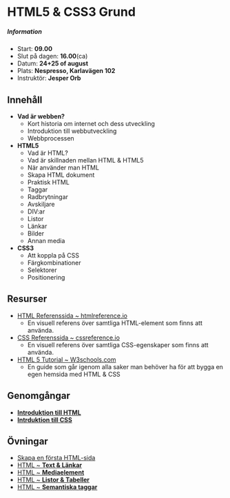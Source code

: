 # HTML5 & CSS3 Grund

##### Information
* Start: **09.00**
* Slut på dagen: **16.00**(ca)
* Datum: **24+25 of august**
* Plats: **Nespresso, Karlavägen 102**
* Instruktör: **Jesper Orb**


## Innehåll

* **Vad är webben?**
  * Kort historia om internet och dess utveckling
  * Introduktion till webbutveckling
  * Webbprocessen
* **HTML5**
  * Vad är HTML?
  * Vad är skillnaden mellan HTML & HTML5
  * När använder man HTML
  * Skapa HTML dokument
  * Praktisk HTML
  * Taggar
  * Radbrytningar
  * Avskiljare
  * DIV:ar
  * Listor
  * Länkar
  * Bilder
  * Annan media
* **CSS3**
  * Att koppla på CSS
  * Färgkombinationer
  * Selektorer
  * Positionering

## Resurser

* [HTML Referenssida ~ htmlreference.io](http://htmlreference.io/)
  * En visuell referens över samtliga HTML-element som finns att använda.  
* [CSS Referenssida ~ cssreference.io](http://cssreference.io/)
  * En visuell referens över samtliga CSS-egenskaper som finns att använda.
* [HTML 5 Tutorial ~ W3schools.com](https://www.w3schools.com/html/default.asp)
  * En guide som går igenom alla saker man behöver ha för att bygga en egen hemsida med HTML & CSS

## Genomgångar

* [__Introduktion till HTML__]()
* [__Intrduktion till CSS__]()

## Övningar

* [Skapa en första HTML-sida](skapa-html-sida.html)
* [HTML ~ __Text & Länkar__]()
* [HTML ~ __Mediaelement__]()
* [HTML ~ __Listor & Tabeller__]()
* [HTML ~ __Semantiska taggar__]()